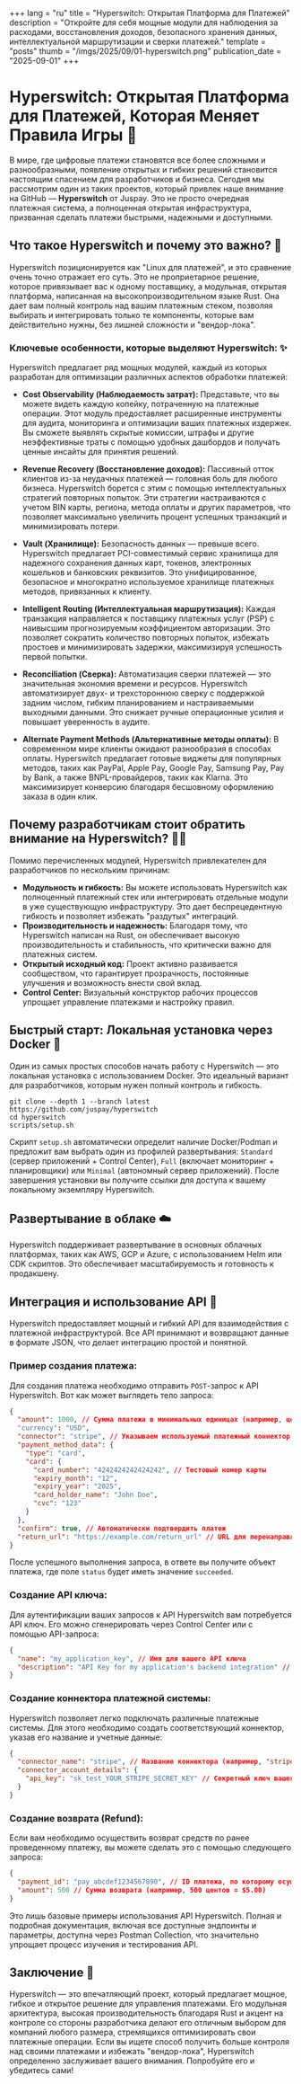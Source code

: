 +++
lang = "ru"
title = "Hyperswitch: Открытая Платформа для Платежей"
description = "Откройте для себя мощные модули для наблюдения за расходами, восстановления доходов, безопасного хранения данных, интеллектуальной маршрутизации и сверки платежей."
template = "posts"
thumb = "/imgs/2025/09/01-hyperswitch.png"
publication_date = "2025-09-01"
+++

# Hyperswitch: Открытая Платформа для Платежей, Которая Меняет Правила Игры 🚀

В мире, где цифровые платежи становятся все более сложными и разнообразными, появление открытых и гибких решений становится настоящим спасением для разработчиков и бизнеса. Сегодня мы рассмотрим один из таких проектов, который привлек наше внимание на GitHub — **Hyperswitch** от Juspay. Это не просто очередная платежная система, а полноценная открытая инфраструктура, призванная сделать платежи быстрыми, надежными и доступными.

## Что такое Hyperswitch и почему это важно? 🤔

Hyperswitch позиционируется как "Linux для платежей", и это сравнение очень точно отражает его суть. Это не проприетарное решение, которое привязывает вас к одному поставщику, а модульная, открытая платформа, написанная на высокопроизводительном языке Rust. Она дает вам полный контроль над вашим платежным стеком, позволяя выбирать и интегрировать только те компоненты, которые вам действительно нужны, без лишней сложности и "вендор-лока".

### Ключевые особенности, которые выделяют Hyperswitch: ✨

Hyperswitch предлагает ряд мощных модулей, каждый из которых разработан для оптимизации различных аспектов обработки платежей:

*   **Cost Observability (Наблюдаемость затрат):** Представьте, что вы можете видеть каждую копейку, потраченную на платежные операции. Этот модуль предоставляет расширенные инструменты для аудита, мониторинга и оптимизации ваших платежных издержек. Вы сможете выявлять скрытые комиссии, штрафы и другие неэффективные траты с помощью удобных дашбордов и получать ценные инсайты для принятия решений.

*   **Revenue Recovery (Восстановление доходов):** Пассивный отток клиентов из-за неудачных платежей — головная боль для любого бизнеса. Hyperswitch борется с этим с помощью интеллектуальных стратегий повторных попыток. Эти стратегии настраиваются с учетом BIN карты, региона, метода оплаты и других параметров, что позволяет максимально увеличить процент успешных транзакций и минимизировать потери.

*   **Vault (Хранилище):** Безопасность данных — превыше всего. Hyperswitch предлагает PCI-совместимый сервис хранилища для надежного сохранения данных карт, токенов, электронных кошельков и банковских реквизитов. Это унифицированное, безопасное и многократно используемое хранилище платежных методов, привязанных к клиенту.

*   **Intelligent Routing (Интеллектуальная маршрутизация):** Каждая транзакция направляется к поставщику платежных услуг (PSP) с наивысшим прогнозируемым коэффициентом авторизации. Это позволяет сократить количество повторных попыток, избежать простоев и минимизировать задержки, максимизируя успешность первой попытки.

*   **Reconciliation (Сверка):** Автоматизация сверки платежей — это значительная экономия времени и ресурсов. Hyperswitch автоматизирует двух- и трехстороннюю сверку с поддержкой задним числом, гибким планированием и настраиваемыми выходными данными. Это снижает ручные операционные усилия и повышает уверенность в аудите.

*   **Alternate Payment Methods (Альтернативные методы оплаты):** В современном мире клиенты ожидают разнообразия в способах оплаты. Hyperswitch предлагает готовые виджеты для популярных методов, таких как PayPal, Apple Pay, Google Pay, Samsung Pay, Pay by Bank, а также BNPL-провайдеров, таких как Klarna. Это максимизирует конверсию благодаря бесшовному оформлению заказа в один клик.

## Почему разработчикам стоит обратить внимание на Hyperswitch? 👨‍💻

Помимо перечисленных модулей, Hyperswitch привлекателен для разработчиков по нескольким причинам:

*   **Модульность и гибкость:** Вы можете использовать Hyperswitch как полноценный платежный стек или интегрировать отдельные модули в уже существующую инфраструктуру. Это дает беспрецедентную гибкость и позволяет избежать "раздутых" интеграций.
*   **Производительность и надежность:** Благодаря тому, что Hyperswitch написан на Rust, он обеспечивает высокую производительность и стабильность, что критически важно для платежных систем.
*   **Открытый исходный код:** Проект активно развивается сообществом, что гарантирует прозрачность, постоянные улучшения и возможность внести свой вклад.
*   **Control Center:** Визуальный конструктор рабочих процессов упрощает управление платежами и настройку правил.

## Быстрый старт: Локальная установка через Docker 🐳

Один из самых простых способов начать работу с Hyperswitch — это локальная установка с использованием Docker. Это идеальный вариант для разработчиков, которым нужен полный контроль и гибкость.

```shell
git clone --depth 1 --branch latest https://github.com/juspay/hyperswitch
cd hyperswitch
scripts/setup.sh
```

Скрипт `setup.sh` автоматически определит наличие Docker/Podman и предложит вам выбрать один из профилей развертывания: `Standard` (сервер приложений + Control Center), `Full` (включает мониторинг + планировщики) или `Minimal` (автономный сервер приложений). После завершения установки вы получите ссылки для доступа к вашему локальному экземпляру Hyperswitch.

## Развертывание в облаке ☁️

Hyperswitch поддерживает развертывание в основных облачных платформах, таких как AWS, GCP и Azure, с использованием Helm или CDK скриптов. Это обеспечивает масштабируемость и готовность к продакшену.

## Интеграция и использование API 🔌

Hyperswitch предоставляет мощный и гибкий API для взаимодействия с платежной инфраструктурой. Все API принимают и возвращают данные в формате JSON, что делает интеграцию простой и понятной.

### Пример создания платежа:

Для создания платежа необходимо отправить `POST`-запрос к API Hyperswitch. Вот как может выглядеть тело запроса:

```json
{
  "amount": 1000, // Сумма платежа в минимальных единицах (например, центах: 1000 = $10.00)
  "currency": "USD",
  "connector": "stripe", // Указываем используемый платежный коннектор (например, "stripe", "adyen" и т.д.)
  "payment_method_data": {
    "type": "card",
    "card": {
      "card_number": "4242424242424242", // Тестовый номер карты
      "expiry_month": "12",
      "expiry_year": "2025",
      "card_holder_name": "John Doe",
      "cvc": "123"
    }
  },
  "confirm": true, // Автоматически подтвердить платеж
  "return_url": "https://example.com/return_url" // URL для перенаправления после завершения платежа
}
```

После успешного выполнения запроса, в ответе вы получите объект платежа, где поле `status` будет иметь значение `succeeded`.

### Создание API ключа:

Для аутентификации ваших запросов к API Hyperswitch вам потребуется API ключ. Его можно сгенерировать через Control Center или с помощью API-запроса:

```json
{
  "name": "my_application_key", // Имя для вашего API ключа
  "description": "API Key for my application's backend integration" // Описание ключа
}
```

### Создание коннектора платежной системы:

Hyperswitch позволяет легко подключать различные платежные системы. Для этого необходимо создать соответствующий коннектор, указав его название и учетные данные:

```json
{
  "connector_name": "stripe", // Название коннектора (например, "stripe", "adyen", "paypal")
  "connector_account_details": {
    "api_key": "sk_test_YOUR_STRIPE_SECRET_KEY" // Секретный ключ вашего аккаунта в платежной системе
  }
}
```

### Создание возврата (Refund):

Если вам необходимо осуществить возврат средств по ранее проведенному платежу, вы можете сделать это с помощью следующего запроса:

```json
{
  "payment_id": "pay_abcdef1234567890", // ID платежа, по которому осуществляется возврат
  "amount": 500 // Сумма возврата (например, 500 центов = $5.00)
}
```

Это лишь базовые примеры использования API Hyperswitch. Полная и подробная документация, включая все доступные эндпоинты и параметры, доступна через Postman Collection, что значительно упрощает процесс изучения и тестирования API.

## Заключение 🎉

Hyperswitch — это впечатляющий проект, который предлагает мощное, гибкое и открытое решение для управления платежами. Его модульная архитектура, высокая производительность благодаря Rust и акцент на контроле со стороны разработчика делают его отличным выбором для компаний любого размера, стремящихся оптимизировать свои платежные операции. Если вы ищете способ получить больше контроля над своими платежами и избежать "вендор-лока", Hyperswitch определенно заслуживает вашего внимания. Попробуйте его и убедитесь сами!
